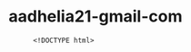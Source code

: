 # aadhelia21-gmail-com
<!DOCTYPE html>
<html lang="en">
<head>
    <meta charset="UTF-8">
    <meta http-equiv="X-UA-Compatible" content="IE=edge">
    <meta name="viewport" content="width=device-width, initial-scale=1.0">
    <link rel="stylesheet" href="css/main.css">
    <link rel="icon" href="img/flowers.png" type="image/x-icon">
    <title>flowers</title>
</head>
<body class="container">
  <!-- Pembuat code: https://codepen.io/mdusmanansari/pen/BamepLe -->
    <div class="night"></div>
    <div class="flowers">
      <div class="flower flower--1">
        <div class="flower__leafs flower__leafs--1">
          <div class="flower__leaf flower__leaf--1"></div>
          <div class="flower__leaf flower__leaf--2"></div>
          <div class="flower__leaf flower__leaf--3"></div>
          <div class="flower__leaf flower__leaf--4"></div>
          <div class="flower__white-circle"></div>
  
   <div class="flower__light flower__light--1"></div>
          <div class="flower__light flower__light--2"></div>
          <div class="flower__light flower__light--3"></div>
          <div class="flower__light flower__light--4"></div>
          <div class="flower__light flower__light--5"></div>
          <div class="flower__light flower__light--6"></div>
          <div class="flower__light flower__light--7"></div>
          <div class="flower__light flower__light--8"></div>

          <!DOCTYPE html>
<html lang="en">
<head>
    <meta charset="UTF-8">
    <meta http-equiv="X-UA-Compatible" content="IE=edge">
    <meta name="viewport" content="width=device-width, initial-scale=1.0">
    <link rel="stylesheet" href="css/main.css">
    <link rel="icon" href="img/flowers.png" type="image/x-icon">
    <title>flowers</title>
</head>
<body class="container">
  <!-- Pembuat code: https://codepen.io/mdusmanansari/pen/BamepLe -->
    <div class="night"></div>
    <div class="flowers">
      <div class="flower flower--1">
        <div class="flower__leafs flower__leafs--1">
          <div class="flower__leaf flower__leaf--1"></div>
          <div class="flower__leaf flower__leaf--2"></div>
          <div class="flower__leaf flower__leaf--3"></div>
          <div class="flower__leaf flower__leaf--4"></div>
          <div class="flower__white-circle"></div>
  
  <div class="flower__light flower__light--1"></div>
          <div class="flower__light flower__light--2"></div>
          <div class="flower__light flower__light--3"></div>
          <div class="flower__light flower__light--4"></div>
          <div class="flower__light flower__light--5"></div>
          <div class="flower__light flower__light--6"></div>
          <div class="flower__light flower__light--7"></div>
             <div class="flower flower--2">
        <div class="flower__leafs flower__leafs--2">
          <div class="flower__leaf flower__leaf--1"></div>
          <div class="flower__leaf flower__leaf--2"></div>
          <div class="flower__leaf flower__leaf--3"></div>
          <div class="flower__leaf flower__leaf--4"></div>
          <div class="flower__white-circle"></div>
  
   <div class="flower__light flower__light--1"></div>
          <div class="flower__light flower__light--2"></div>
          <div class="flower__light flower__light--3"></div>
          <div class="flower__light flower__light--4"></div>
          <div class="flower__light flower__light--5"></div>
          <div class="flower__light flower__light--6"></div>
          <div class="flower__light flower__light--7"></div>
          <div class="flower__light flower__light--8"></div>
  
   </div>
        <div class="flower__line">
          <div class="flower__line__leaf flower__line__leaf--1"></div>
          <div class="flower__line__leaf flower__line__leaf--2"></div>
          <div class="flower__line__leaf flower__line__leaf--3"></div>
          <div class="flower__line__leaf flower__line__leaf--4"></div>
        </div>
      </div>
  
  <div class="flower flower--3">
        <div class="flower__leafs flower__leafs--3">
          <div class="flower__leaf flower__leaf--1"></div>
          <div class="flower__leaf flower__leaf--2"></div>
          <div class="flower__leaf flower__leaf--3"></div>
          <div class="flower__leaf flower__leaf--4"></div>
          <div class="flower__white-circle"></div>
  
   <div class="flower__light flower__light--1"></div>
          <div class="flower__light flower__light--2"></div>
          <div class="flower__light flower__light--3"></div>
          <div class="flower__light flower__light--4"></div>
          <div class="flower__light flower__light--5"></div>
          <div class="flower__light flower__light--6"></div>
          <div class="flower__light flower__light--7"></div>
          <div class="flower__light flower__light--8"></div>
  
  </div>
        <div class="flower__line">
          <div class="flower__line__leaf flower__line__leaf--1"></div>
          <div class="flower__line__leaf flower__line__leaf--2"></div>
          <div class="flower__line__leaf flower__line__leaf--3"></div>
          <div class="flower__line__leaf flower__line__leaf--4"></div>
        </div>
      </div>
  
   <div class="grow-ans" style="--d:1.2s">
        <div class="flower__g-long">
          <div class="flower__g-long__top"></div>
          <div class="flower__g-long__bottom"></div>
        </div>
      </div>
  
  <div class="growing-grass">
        <div class="flower__grass flower__grass--1">
          <div class="flower__grass--top"></div>
          <div class="flower__grass--bottom"></div>
          <div class="flower__grass__leaf flower__grass__leaf--1"></div>
          <div class="flower__grass__leaf flower__grass__leaf--2"></div>
          <div class="flower__grass__leaf flower__grass__leaf--3"></div>
          <div class="flower__grass__leaf flower__grass__leaf--4"></div>
          <div class="flower__grass__leaf flower__grass__leaf--5"></div>
          <div class="flower__grass__leaf flower__grass__leaf--6"></div>
          <div class="flower__grass__leaf flower__grass__leaf--7"></div>
          <div class="flower__grass__leaf flower__grass__leaf--8"></div>
          <div class="flower__grass__overlay"></div>
        </div>
      </div>
  
   <div class="growing-grass">
        <div class="flower__grass flower__grass--2">
          <div class="flower__grass--top"></div>
          <div class="flower__grass--bottom"></div>
          <div class="flower__grass__leaf flower__grass__leaf--1"></div>
          <div class="flower__grass__leaf flower__grass__leaf--2"></div>
          <div class="flower__grass__leaf flower__grass__leaf--3"></div>
          <div class="flower__grass__leaf flower__grass__leaf--4"></div>
          <div class="flower__grass__leaf flower__grass__leaf--5"></div>
          <div class="flower__grass__leaf flower__grass__leaf--6"></div>
          <div class="flower__grass__leaf flower__grass__leaf--7"></div>
          <div class="flower__grass__leaf flower__grass__leaf--8"></div>
          <div class="flower__grass__overlay"></div>
        </div>
      </div>
  
  <div class="grow-ans" style="--d:2.4s">
        <div class="flower__g-right flower__g-right--1">
          <div class="leaf"></div>
        </div>
      </div>
  
   <div class="grow-ans" style="--d:2.8s">
        <div class="flower__g-right flower__g-right--2">
          <div class="leaf"></div>
        </div>
      </div>
  
  <div class="grow-ans" style="--d:2.8s">
        <div class="flower__g-front">
          <div class="flower__g-front__leaf-wrapper flower__g-front__leaf-wrapper--1">
            <div class="flower__g-front__leaf"></div>
          </div>
          <div class="flower__g-front__leaf-wrapper flower__g-front__leaf-wrapper--2">
            <div class="flower__g-front__leaf"></div>
          </div>
          <div class="flower__g-front__leaf-wrapper flower__g-front__leaf-wrapper--3">
            <div class="flower__g-front__leaf"></div>
          </div>
          <div class="flower__g-front__leaf-wrapper flower__g-front__leaf-wrapper--4">
            <div class="flower__g-front__leaf"></div>
          </div>
          <div class="flower__g-front__leaf-wrapper flower__g-front__leaf-wrapper--5">
            <div class="flower__g-front__leaf"></div>
          </div>
          <div class="flower__g-front__leaf-wrapper flower__g-front__leaf-wrapper--6">
            <div class="flower__g-front__leaf"></div>
          </div>
          <div class="flower__g-front__leaf-wrapper flower__g-front__leaf-wrapper--7">
            <div class="flower__g-front__leaf"></div>
          </div>
          <div class="flower__g-front__leaf-wrapper flower__g-front__leaf-wrapper--8">
            <div class="flower__g-front__leaf"></div>
          </div>
          <div class="flower__g-front__line"></div>
        </div>
      </div>
  
  <div class="grow-ans" style="--d:3.2s">
        <div class="flower__g-fr">
          <div class="leaf"></div>
          <div class="flower__g-fr__leaf flower__g-fr__leaf--1"></div>
          <div class="flower__g-fr__leaf flower__g-fr__leaf--2"></div>
          <div class="flower__g-fr__leaf flower__g-fr__leaf--3"></div>
          <div class="flower__g-fr__leaf flower__g-fr__leaf--4"></div>
          <div class="flower__g-fr__leaf flower__g-fr__leaf--5"></div>
          <div class="flower__g-fr__leaf flower__g-fr__leaf--6"></div>
          <div class="flower__g-fr__leaf flower__g-fr__leaf--7"></div>
          <div class="flower__g-fr__leaf flower__g-fr__leaf--8"></div>
        </div>
      </div>
  
   <div class="long-g long-g--0">
        <div class="grow-ans" style="--d:3s">
          <div class="leaf leaf--0"></div>
        </div>
        <div class="grow-ans" style="--d:2.2s">
          <div class="leaf leaf--1"></div>
        </div>
        <div class="grow-ans" style="--d:3.4s">
          <div class="leaf leaf--2"></div>
        </div>
        <div class="grow-ans" style="--d:3.6s">
          <div class="leaf leaf--3"></div>
        </div>
      </div>
  
  <div class="long-g long-g--1">
        <div class="grow-ans" style="--d:3.6s">
          <div class="leaf leaf--0"></div>
        </div>
        <div class="grow-ans" style="--d:3.8s">
          <div class="leaf leaf--1"></div>
        </div>
        <div class="grow-ans" style="--d:4s">
          <div class="leaf leaf--2"></div>
        </div>
        <div class="grow-ans" style="--d:4.2s">
          <div class="leaf leaf--3"></div>
        </div>
      </div>
  
   <div class="long-g long-g--2">
        <div class="grow-ans" style="--d:4s">
          <div class="leaf leaf--0"></div>
        </div>
        <div class="grow-ans" style="--d:4.2s">
          <div class="leaf leaf--1"></div>
        </div>
        <div class="grow-ans" style="--d:4.4s">
          <div class="leaf leaf--2"></div>
        </div>
        <div class="grow-ans" style="--d:4.6s">
          <div class="leaf leaf--3"></div>
        </div>
      </div>
  
  <div class="long-g long-g--3">
        <div class="grow-ans" style="--d:4s">
          <div class="leaf leaf--0"></div>
        </div>
        <div class="grow-ans" style="--d:4.2s">
          <div class="leaf leaf--1"></div>
        </div>
        <div class="grow-ans" style="--d:3s">
          <div class="leaf leaf--2"></div>
        </div>
        <div class="grow-ans" style="--d:3.6s">
          <div class="leaf leaf--3"></div>
        </div>
      </div>
  
  <div class="long-g long-g--4">
        <div class="grow-ans" style="--d:4s">
          <div class="leaf leaf--0"></div>
        </div>
        <div class="grow-ans" style="--d:4.2s">
          <div class="leaf leaf--1"></div>
        </div>
        <div class="grow-ans" style="--d:3s">
          <div class="leaf leaf--2"></div>
        </div>
        <div class="grow-ans" style="--d:3.6s">
          <div class="leaf leaf--3"></div>
        </div>
      </div>
  
  <div class="long-g long-g--5">
        <div class="grow-ans" style="--d:4s">
          <div class="leaf leaf--0"></div>
        </div>
        <div class="grow-ans" style="--d:4.2s">
          <div class="leaf leaf--1"></div>
        </div>
        <div class="grow-ans" style="--d:3s">
          <div class="leaf leaf--2"></div>
        </div>
        <div class="grow-ans" style="--d:3.6s">
          <div class="leaf leaf--3"></div>
        </div>
      </div>
  
   <div class="long-g long-g--6">
        <div class="grow-ans" style="--d:4.2s">
          <div class="leaf leaf--0"></div>
        </div>
        <div class="grow-ans" style="--d:4.4s">
          <div class="leaf leaf--1"></div>
        </div>
        <div class="grow-ans" style="--d:4.6s">
          <div class="leaf leaf--2"></div>
        </div>
        <div class="grow-ans" style="--d:4.8s">
          <div class="leaf leaf--3"></div>
        </div>
      </div>
  
  <div class="long-g long-g--7">
        <div class="grow-ans" style="--d:3s">
          <div class="leaf leaf--0"></div>
        </div>
        <div class="grow-ans" style="--d:3.2s">
          <div class="leaf leaf--1"></div>
        </div>
        <div class="grow-ans" style="--d:3.5s">
          <div class="leaf leaf--2"></div>
        </div>
        <div class="grow-ans" style="--d:3.6s">
          <div class="leaf leaf--3"></div>
        </div>
      </div>
    </div>
    <script src="main.js"></script>
  </body>
</html>
<div class="flower__light flower__light--8"></div>
          
